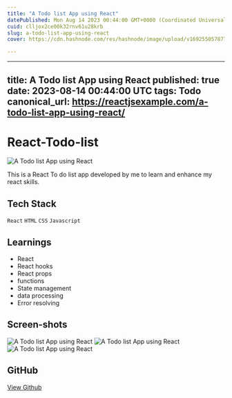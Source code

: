 ```yaml
---
title: "A Todo list App using React"
datePublished: Mon Aug 14 2023 00:44:00 GMT+0000 (Coordinated Universal Time)
cuid: clljox2ce00k32rnv61u28krb
slug: a-todo-list-app-using-react
cover: https://cdn.hashnode.com/res/hashnode/image/upload/v1692550578779/e002a339-da24-421d-971a-09e988e2bf83.jpeg

---
```


---
title: A Todo list App using React
published: true
date: 2023-08-14 00:44:00 UTC
tags: Todo
canonical_url: https://reactjsexample.com/a-todo-list-app-using-react/
---

# React-Todo-list
 ![A Todo list App using React](https://cdn.hashnode.com/res/hashnode/image/upload/v1692550578779/e002a339-da24-421d-971a-09e988e2bf83.jpeg)

This is a React To do list app developed by me to learn and enhance my react skills.

## Tech Stack

`React` `HTML` `CSS` `Javascript`

## Learnings

- React
- React hooks
- React props
- functions
- State management
- data processing
- Error resolving

## Screen-shots

![A Todo list App using React](https://cdn.hashnode.com/res/hashnode/image/upload/v1692550580201/247f3d26-7cb3-4a6f-acde-2b4143107183.png) ![A Todo list App using React](https://cdn.hashnode.com/res/hashnode/image/upload/v1692550581511/bf71f2f5-31e7-4956-95d7-9632c0e98888.png) ![A Todo list App using React](https://cdn.hashnode.com/res/hashnode/image/upload/v1692550582904/7139e1ce-5af0-4f25-b060-cfd3bdf95b99.png)

## GitHub

[View Github](https://github.com/MaheshRautrao/React-Todo-list?ref=reactjsexample.com)